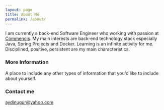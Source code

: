 ```yaml
---
layout: page
title: About Me
permalink: /about/
---
```


I am currently a back-end Software Engineer who working with passion at [Commencis](https://www.commencis.com/).
My main interests are back-end technology stack especially Java, Spring Projects and Docker. 
Learning is an infinite activity for me. Disciplined, positive, persistent are my main characteristics.

### More Information

A place to include any other types of information that you'd like to include about yourself.

### Contact me

[aydinugur@yahoo.com](mailto:aydinugur@yahoo.com)